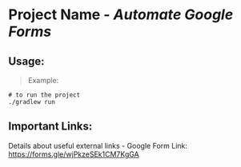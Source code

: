 # Project Name - _Automate Google Forms_

## Usage:
> Example:
```
# to run the project
./gradlew run
```

## Important Links:
Details about useful external links - Google Form Link: https://forms.gle/wjPkzeSEk1CM7KgGA
 

